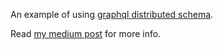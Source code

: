 An example of using [graphql distributed schema](https://github.com/amir-s/graphql-distributed-schema).

Read [my medium post](https://the.devway.xyz/distributed-schema-creation-in-graphql-4de949f77cdb#.x0t1elwvw) for more info.

